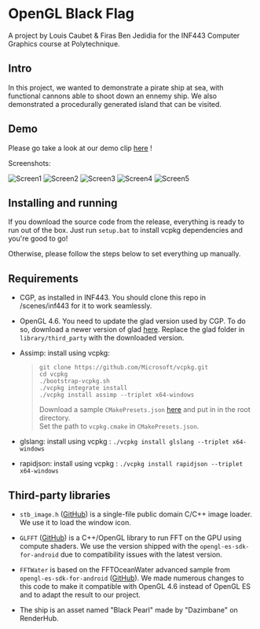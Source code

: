 # OpenGL Black Flag

A project by Louis Caubet & Firas Ben Jedidia for the INF443 Computer Graphics course at Polytechnique.

## Intro

In this project, we wanted to demonstrate a pirate ship at sea, with functional cannons able to shoot down an ennemy ship. We also demonstrated a procedurally generated island that can be visited.

## Demo

Please go take a look at our demo clip [here](https://www.youtube.com/watch?v=TKyNyBxJt5c) !

Screenshots:

![Screen1](https://user-images.githubusercontent.com/59528773/173236023-3178ceaf-bd0f-4e0f-863c-b2983522e3b6.png)
![Screen2](https://user-images.githubusercontent.com/59528773/173236028-46f93e43-b152-420e-93dd-3af66be78523.png)
![Screen3](https://user-images.githubusercontent.com/59528773/173236034-a88e2c64-9c50-4021-935e-0951d7e3961f.png)
![Screen4](https://user-images.githubusercontent.com/59528773/173236036-c4a3ae1b-3622-4f46-bfdb-f6073a98ad0b.png)
![Screen5](https://user-images.githubusercontent.com/59528773/173236041-16ea99d3-6b67-458c-af94-3639f89ae6cb.png)


## Installing and running

If you download the source code from the release, everything is ready to run out of the box. Just run `setup.bat` to install vcpkg dependencies and you're good to go!

Otherwise, please follow the steps below to set everything up manually.

## Requirements

-   CGP, as installed in INF443. You should clone this repo in /scenes/inf443 for it to work seamlessly.

-   OpenGL 4.6. You need to update the glad version used by CGP. To do so, download a newer version of glad [here](https://stratus.binets.fr/s/iBSsXigDxtsJMjS).
    Replace the glad folder in `library/third_party` with the downloaded version.

-   Assimp: install using vcpkg:

    > ```
    > git clone https://github.com/Microsoft/vcpkg.git
    > cd vcpkg
    > ./bootstrap-vcpkg.sh
    > ./vcpkg integrate install
    > ./vcpkg install assimp --triplet x64-windows
    > ```
    >
    > Download a sample `CMakePresets.json` [here](https://stratus.binets.fr/s/acZQrmKAqEAprDJ) and put in in the root directory. <br>
    > Set the path to `vcpkg.cmake` in `CMakePresets.json`.

-   glslang: install using vcpkg : `./vcpkg install glslang --triplet x64-windows`
-   rapidjson: install using vcpkg : `./vcpkg install rapidjson --triplet x64-windows`

## Third-party libraries

-   `stb_image.h` ([GitHub](https://github.com/nothings/stb)) is a single-file public domain C/C++ image loader. We use it to load the window icon.

-   `GLFFT` ([GitHub](https://github.com/Themaister/GLFFT)) is a C++/OpenGL library to run FFT on the GPU using compute shaders. We use the version shipped with the `opengl-es-sdk-for-android` due to compatibility issues with the latest version.

-   `FFTWater` is based on the FFTOceanWater advanced sample from `opengl-es-sdk-for-android` ([GitHub](https://github.com/ARM-software/opengl-es-sdk-for-android/tree/master/samples/advanced_samples/FFTOceanWater)). We made numerous changes to this code to make it compatible with OpenGL 4.6 instead of OpenGL ES and to adapt the result to our project.

-   The ship is an asset named "Black Pearl" made by "Dazimbane" on RenderHub.
